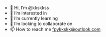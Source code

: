 - 👋 Hi, I’m @kkskkss
- 👀 I’m interested in 
- 🌱 I’m currently learning 
- 💞️ I’m looking to collaborate on 
- 📫 How to reach me fpykkskk@outlook.com

<!---
kkskkss/kkskkss is a ✨ special ✨ repository because its `README.md` (this file) appears on your GitHub profile.
You can click the Preview link to take a look at your changes.
--->
